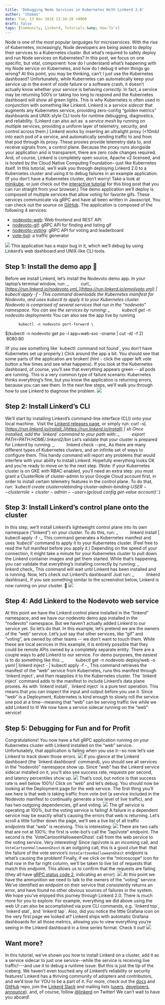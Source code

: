 ```yaml
---
title: 'Debugging Node Services in Kubernetes With Linkerd 2.0'
author: 'thomas'
date: Tue, 13 Nov 2018 23:34:20 +0000
draft: false
tags: [Community, Linkerd, Tutorials &amp; How-To's]
---
```


Node is one of the most popular languages for microservices. With the rise of Kubernetes, increasingly, Node developers are being asked to deploy their services to a Kubernetes cluster. But what’s required to safely deploy and run Node services on Kubernetes? In this post, we focus on one specific, but vital, component: how do I understand what’s happening with my Node service on Kubernetes, and how do I debug it when things go wrong? At this point, you may be thinking, can’t I just use the Kubernetes dashboard? Unfortunately, while Kubernetes can automatically keep your service up in the event of node failure or a software crash, it doesn’t actually know whether your service is behaving _correctly._ In fact, a service may be returning 500’s or taking too long to respond and the Kubernetes dashboard will show all green lights. This is why Kubernetes is often used in conjunction with something like Linkerd. Linkerd is a _service sidecar_ that augments any Kubernetes service, providing zero-config “golden metrics” dashboards and UNIX-style CLI tools for runtime debugging, diagnostics, and reliability. (Linkerd can also act as  a _service mesh_ by running on multiple services, providing a uniform layer of telemetry, security, and control across them.) Linkerd works by inserting an ultralight proxy (<10mb) into each pod of a service, and automatically sending traffic to and from that pod through its proxy. These proxies provide telemetry data to, and receive signals from, a control plane. Because the proxy runs alongside your application and is transparent, there are zero code changes required. And, of course, Linkerd is completely open source, Apache v2 licensed, and is hosted by the Cloud Native Computing Foundation--just like Kubernetes itself. In this tutorial, we’ll walk you through deploying Linkerd 2.0 to a Kubernetes cluster and using it to debug failures in an example application. (If you don’t have a Kubernetes cluster, don’t worry! Take a look at [minikube](https://github.com/kubernetes/minikube), or just check out the [interactive tutorial](https://www.katacoda.com/grampelberg/scenarios/nodevoto) for this blog post that you can run straight from your browser.) The demo application we’ll deploy is composed of multiple services that allow voting for favorite gifs. These services communicate via gRPC and have all been written in Javascript. You can check out the source on [GitHub](https://github.com/sourishkrout/nodevoto). The application is composed of the following 4 services:

- [nodevoto-web](https://github.com/sourishkrout/nodevoto/blob/master/services/nodevoto-web): Web frontend and REST API
- [nodevoto-gif](https://github.com/sourishkrout/nodevoto/blob/master/services/nodevoto-gif): gRPC API for finding and listing gif
- [nodevoto-voting](https://github.com/sourishkrout/nodevoto/blob/master/services/nodevoto-voting): gRPC API for voting and leaderboard
- [vote-bot](https://github.com/sourishkrout/nodevoto/blob/master/services/nodevoto-web/voteBot.js): a traffic generator

![](https://blog.linkerd.io/wp-content/uploads/sites/3/2018/11/NodeVoto-4-Services-233x300.png) This application has a major bug in it, which we’ll debug by using Linkerd’s web dashboard and UNIX-like CLI tools.

## Step 1: Install the demo app 🚀

Before we install Linkerd, let’s install the Nodevoto demo app. In your laptop’s terminal window, run: _          curl_ [_https://run.linkerd.io/nodevoto.yml_](https://run.linkerd.io/emojivoto.yml) _| kubectl apply -f -_ This command downloads the Kubernetes manifest for Nodevoto, and uses _kubectl_ to apply it to your Kubernetes cluster. Nodevoto is comprised of several services that run in the “nodevoto” namespace. You can see the services by running: _          kubectl get -n nodevoto deployments_ You can also see the app live by running

          kubectl -n nodevoto port-forward \

\$(kubectl -n nodevoto get po -l app=web-svc -oname | cut -d/ -f 2) \
 8080:80

(If you see something like \`kubectl: command not found\`, you don’t have Kubernetes set up properly.) Click around the app a bit. You should see that some parts of the application are broken! (hint - click the upper left vote button a few times and see what happens). If you look at the Kubernetes dashboard, of course, you’ll see that everything appears green -- all pods are running. This is a very common type of failure scenario: Kubernetes thinks everything’s fine, but you know the application is returning errors, because you can see them. In the next few steps, we’ll walk you through how to use Linkerd to diagnose the problem. ![](https://blog.linkerd.io/wp-content/uploads/sites/3/2018/11/NodeVoto-Uh-oh-Select-again-image-300x225.gif)

## Step 2: Install Linkerd’s CLI

We’ll start by installing Linkerd’s command-line interface (CLI) onto your local machine.  Visit the [Linkerd releases page](https://github.com/linkerd/linkerd2/releases/), or simply run: _curl -sL_ [_https://run.linkerd.io/install_](https://run.linkerd.io/install) _| sh_ Once installed, add the \`linkerd\` command to your path with: _          export PATH=$PATH:$HOME/.linkerd2/bin_ Let’s validate that your cluster is prepared for Linkerd by running: _          linkerd check --pre_ As there are many different types of Kubernetes clusters, and an infinite set of ways to configure them. This handy command will report any problems that would interfere with your ability to install Linkerd. Hopefully everything looks OK and you’re ready to move on to the next step. (Note: if your Kubernetes cluster is on GKE with RBAC enabled, you’ll need an extra step: you must grant a ClusterRole of cluster-admin to your Google Cloud account first, in order to install certain telemetry features in the control plane. To do that, run: ‘_kubectl create clusterrolebinding cluster-admin-binding-$USER --clusterrole=cluster-admin --user=$(gcloud config get-value account)’_.)

## Step 3: Install Linkerd’s control plane onto the cluster

In this step, we’ll install Linkerd’s lightweight control plane into its own namespace (“linkerd”) on your cluster. To do this, run: _          linkerd install | kubectl apply -f -_ This command generates a Kubernetes manifest and uses ‘_kubectl’_ command to apply it to your Kubernetes cluster. (Feel free to read the full manifest before you apply it.) Depending on the speed of your connection, it might take a minute for your Kubernetes cluster to pull down the Linkerd container images and get them started. While that’s happening, you can validate that everything’s installing correctly by running: _          linkerd check_ This command will wait until Linkerd has been installed and is running. Now, let’s check out Linkerd’s dashboard! Just run: _          linkerd dashboard_ If you see something similar to the screenshot below, Linkerd is now running on your cluster. 🎉 ![](https://blog.linkerd.io/wp-content/uploads/sites/3/2018/11/NodeVoto-linkerd-dashboard-namespace-linkerd-300x136.png)

## Step 4: Add Linkerd to the Nodevoto web service

At this point we have the Linkerd control plane installed in the “linkerd” namespace, and we have our nodevoto demo app installed in the “nodevoto” namespace. But we haven’t actually added Linkerd to our service yet. So let’s do that. In this example, let’s pretend we are the owners of the “web” service. Let’s just say that other services, like “gif” and “voting”, are owned by other teams -- we don’t want to touch them. While these are local services in this example, it is entirely possible that they could be remote APIs owned by a completely separate entity. There are a couple ways to add Linkerd to our service. For demo purposes, the easiest is to do something like this: _          kubectl get -n nodevoto deploy/web -o yaml | linkerd inject - | kubectl apply -f -_ This command retrieves the manifest of the “web” service from Kubernetes, runs this manifest through \`linkerd inject\`, and then reapplies it to the Kubernetes cluster. The \`linkerd inject\` command adds to the manifest to include Linkerd’s data plane proxies. As with \`linkerd install\`, \`linkerd inject\` is a pure text operation. This means that you can inspect the input and output before you use it. Since “web” is a Deployment, Kubernetes is kind enough to slowly roll the service one pod at a time--meaning that “web” can be serving traffic live while we add Linkerd to it! We now have a service sidecar running on the “web” service!

## Step 5: Debugging for Fun and for Profit

Congratulations! You now have a full gRPC application running on your Kubernetes cluster with Linkerd installed on the “web” service. Unfortunately, that application is failing when you use it--so now let’s use Linkerd to track down those errors. ![](https://blog.linkerd.io/wp-content/uploads/sites/3/2018/11/NodeVoto-Uh-oh-Select-again-image-300x225.gif) If you glance at the Linkerd dashboard (the \`linkerd dashboard\` command), you should see all services in the “nodevoto” namespace show up. Since “web” has the Linkerd service sidecar installed on it, you’ll also see success rate, requests per second, and latency percentiles show up. ![](https://blog.linkerd.io/wp-content/uploads/sites/3/2018/11/NodeVoto-Linkerd-Dashboard-Namespace-nodevoto-image-300x140.png) That’s cool, but notice is that success rate is well below 100%! Click on “web” and let’s debug. You should now be looking at the Deployment page for the web service. The first thing you’ll see here is that web is taking traffic from vote-bot (a service included in the Nodevoto manifest to continually generate a low level of live traffic), and has two outgoing dependencies, gif and voting. ![](https://blog.linkerd.io/wp-content/uploads/sites/3/2018/11/NodeVoto-Deployment-page-for-the-web-service-image-300x230.png) The gif service is operating at 100%, but the voting service is failing! A failure in a dependent service may be exactly what’s causing the errors that web is returning. Let’s scroll a little further down the page, we’ll see a live list of all traffic endpoints that “web” is receiving. This is interesting: ![](https://blog.linkerd.io/wp-content/uploads/sites/3/2018/11/NodeVoto-Traffic-Endpoints-image-300x104.png) There are two calls that are not at 100%: the first is vote-bot’s call the “/api/vote” endpoint. The second is the \`VoteCartoonHalloweenGhost\` call from the web service to the voting service. Very interesting! Since /api/vote is an incoming call, and `VoteCartoonHalloweenGhost` is an outgoing call, this is a good clue that  that the failure of the vote service’s `VoteCartoonHalloweenGhost` endpoint is what’s causing the problem! Finally, if we click on the “microscope” icon for that row in the far right column, we’ll be taken to live list of requests that match this endpoint. This allows us to confirm that the requests are failing (they all have [gRPC status code 2](https://godoc.org/google.golang.org/grpc/codes#Code), indicating an error). ![](https://blog.linkerd.io/wp-content/uploads/sites/3/2018/11/NodeVoto-“microscope”-icon-image-300x135.png) At this point we have the ammunition we need to talk to the owners of the “voting” service. We’ve identified an endpoint on their service that consistently returns an error, and have found no other obvious sources of failures in the system. We hope you’ve enjoyed this journey through Linkerd 2.0. There is much more for you to explore. For example, everything we did above using the web UI can also be accomplished via pure CLI commands, e.g. \`linkerd top\`, \`linkerd stat\`, and \`linkerd tap\`. Also, did you notice the little Grafana icon on the very first page we looked at? Linkerd ships with automatic Grafana dashboards for all those metrics, allowing you to view everything you’re seeing in the Linkerd dashboard in a time series format. Check it out! ![](https://blog.linkerd.io/wp-content/uploads/sites/3/2018/11/NodeVoto-Grafana-Dashboard-Image-300x140.png)

## Want more?

In this tutorial, we’ve shown you how to install Linkerd on a cluster, add it as a service sidecar to just one service--while the service is receiving live traffic!---and use it to debug a runtime issue. But this is just the tip of the iceberg. We haven’t even touched any of Linkerd’s reliability or security features! Linkerd has a thriving community of adopters and contributors, and we’d love for YOU to be a part of it. For more, check out the [docs](https://linkerd.io/docs) and [GitHub](https://github.com/linkerd/linkerd) repo, join the [Linkerd Slack](https://slack.linkerd.io/) and mailing lists ([users](https://lists.cncf.io/g/cncf-linkerd-users), [developers](https://lists.cncf.io/g/cncf-linkerd-dev), [announce](https://lists.cncf.io/g/cncf-linkerd-announce)), and, of course, follow [@linkerd](https://twitter.com/linkerd) on Twitter! We can’t wait to have you aboard!
